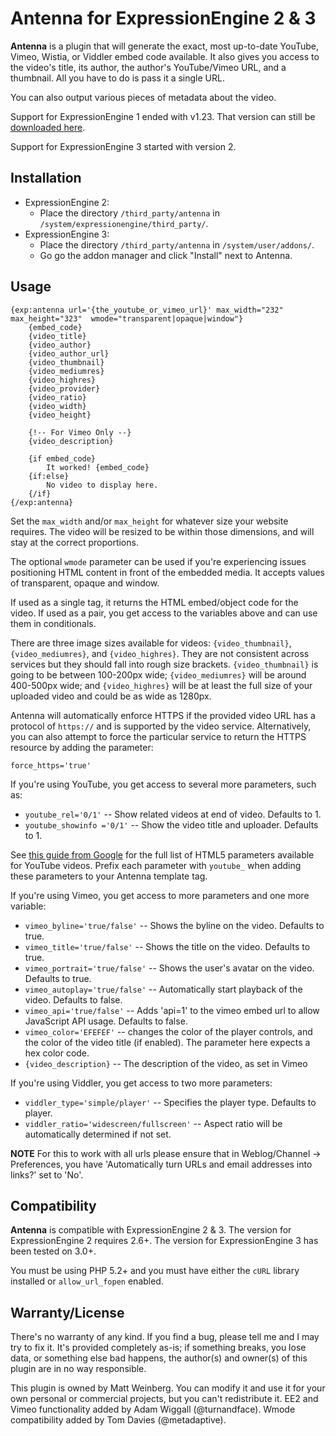 Antenna for ExpressionEngine 2 & 3
========

**Antenna** is a plugin that will generate the exact, most up-to-date YouTube, Vimeo, Wistia, or Viddler embed code available. It also gives you access to the video's title, its author, the author's YouTube/Vimeo URL, and a thumbnail. All you have to do is pass it a single URL.

You can also output various pieces of metadata about the video.

Support for ExpressionEngine 1 ended with v1.23. That version can still be [downloaded here](https://github.com/vector/Antenna/releases/tag/v1.23).

Support for ExpressionEngine 3 started with version 2.

Installation
-------

- ExpressionEngine 2:
  - Place the directory `/third_party/antenna` in `/system/expressionengine/third_party/`.
- ExpressionEngine 3:
  - Place the directory `/third_party/antenna` in `/system/user/addons/`.
  - Go go the addon manager and click "Install" next to Antenna.

Usage
-------

	{exp:antenna url='{the_youtube_or_vimeo_url}' max_width="232" max_height="323"  wmode="transparent|opaque|window"}
	    {embed_code}
	    {video_title}
	    {video_author}
	    {video_author_url}
	    {video_thumbnail}
	    {video_mediumres}
	    {video_highres}
	    {video_provider}
	    {video_ratio}
	    {video_width}
	    {video_height}

	    {!-- For Vimeo Only --}
	    {video_description}

	    {if embed_code}
	        It worked! {embed_code}
	    {if:else}
	        No video to display here.
	    {/if}
	{/exp:antenna}


Set the `max_width` and/or `max_height` for whatever size your website requires. The video will be resized to be within those dimensions, and will stay at the correct proportions.

The optional `wmode` parameter can be used if you're experiencing issues positioning HTML content in front of the embedded media. It accepts values of transparent, opaque and window.

If used as a single tag, it returns the HTML embed/object code for the video. If used as a pair, you get access to the variables above and can use them in conditionals.

There are three image sizes available for videos: `{video_thumbnail}`, `{video_mediumres}`, and `{video_highres}`. They are not consistent across services but they should fall into rough size brackets. `{video_thumbnail}` is going to be between 100-200px wide; `{video_mediumres}` will be around 400-500px wide; and `{video_highres}` will be at least the full size of your uploaded video and could be as wide as 1280px.

Antenna will automatically enforce HTTPS if the provided video URL has a protocol of `https://` and is supported by the video service. Alternatively, you can also attempt to force the particular service to return the HTTPS resource by adding the parameter:

    force_https='true'

If you're using YouTube, you get access to several more parameters, such as:

- `youtube_rel='0/1'` -- Show related videos at end of video. Defaults to 1.
- `youtube_showinfo ='0/1'` -- Show the video title and uploader. Defaults to 1.

See [this guide from Google](https://developers.google.com/youtube/player_parameters#Parameters) for the full list of HTML5 parameters available for YouTube videos. Prefix each parameter with `youtube_` when adding these parameters to your Antenna template tag.

If you're using Vimeo, you get access to more parameters and one more variable:

- `vimeo_byline='true/false'` -- Shows the byline on the video. Defaults to true.
- `vimeo_title='true/false'` -- Shows the title on the video. Defaults to true.
- `vimeo_portrait='true/false'` -- Shows the user's avatar on the video. Defaults to true.
- `vimeo_autoplay='true/false'` -- Automatically start playback of the video. Defaults to false.
- `vimeo_api='true/false'` -- Adds 'api=1' to the vimeo embed url to allow JavaScript API usage. Defaults to false.
- `vimeo_color='EFEFEF'` -- changes the color of the player controls, and the color of the video title (if enabled). The parameter here expects a hex color code.
- `{video_description}` -- The description of the video, as set in Vimeo

If you're using Viddler, you get access to two more parameters:

- `viddler_type='simple/player'` -- Specifies the player type. Defaults to player.
- `viddler_ratio='widescreen/fullscreen'` -- Aspect ratio will be automatically determined if not set.

**NOTE** For this to work with all urls please ensure that in Weblog/Channel -> Preferences, you have 'Automatically turn URLs and email addresses into links?' set to 'No'.

Compatibility
-------

**Antenna** is compatible with ExpressionEngine 2 & 3. The version for ExpressionEngine 2 requires 2.6+. The version for ExpressionEngine 3 has been tested on 3.0+.

You must be using PHP 5.2+ and you must have either the `cURL` library installed or `allow_url_fopen` enabled.

Warranty/License
-------

There's no warranty of any kind. If you find a bug, please tell me and I may try to fix it. It's provided completely as-is; if something breaks, you lose data, or something else bad happens, the author(s) and owner(s) of this plugin are in no way responsible.

This plugin is owned by Matt Weinberg. You can modify it and use it for your own personal or commercial projects, but you can't redistribute it. EE2 and Vimeo functionality added by Adam Wiggall (@turnandface). Wmode compatibility added by Tom Davies (@metadaptive).
